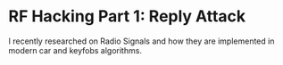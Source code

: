 # RF Hacking Part 1: Reply Attack

I recently researched on Radio Signals and how they are implemented in modern car and keyfobs algorithms.
